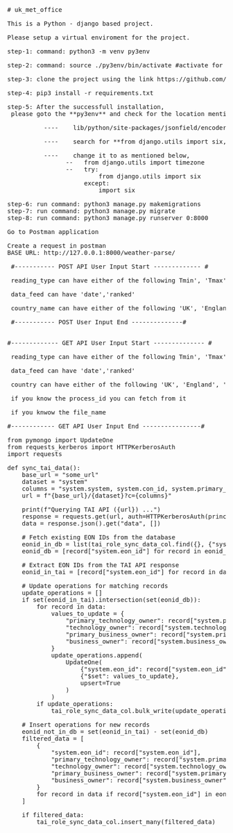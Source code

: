 <pre>
# uk_met_office<br>
This is a Python - django based project.<br>
Please setup a virtual enviroment for the project.<br>
step-1: command: python3 -m venv py3env<br>
step-2: command: source ./py3env/bin/activate #activate for deactivate use command: deactivate<br>
step-3: clone the project using the link https://github.com/mdhussain7/uk_met_office.git<br>
step-4: pip3 install -r requirements.txt<br>
step-5: After the successfull installation, <br> please goto the **py3env** and check for the location mentioned below <br>
          ----    lib/python/site-packages/jsonfield/encoder.py<br>
          ----    search for **from django.utils import six, timezone** <br>
          ----    change it to as mentioned below,
                --   from django.utils import timezone
                --   try:
                         from django.utils import six
                     except:
                         import six

step-6: run command: python3 manage.py makemigrations
step-7: run command: python3 manage.py migrate
step-8: run command: python3 manage.py runserver 0:8000

Go to Postman application

Create a request in postman
BASE URL: http://127.0.0.1:8000/weather-parse/

 #----------- POST API User Input Start ------------- #<br>
 reading_type can have either of the following Tmin', 'Tmax', 'Tmean', 'Rainfall', 'Sunshine','Raindays1mm','AirFrost'<br>
 data_feed can have 'date','ranked'<br>
 country_name can have either of the following 'UK', 'England', 'Wales', 'Scotland','Northern_Ireland','England_and_Wales','England_N','England_S','Scotland_N','Scotland_E','Scotland_W','England_E_and_NE','England_NW_and_N_Wales','Midlands','East_Anglia','England_SW_and_S_Wales','England_SE_and_Central_S' <br>
 #----------- POST User Input End --------------#


#------------- GET API User Input Start -------------- #<br>
 reading_type can have either of the following Tmin', 'Tmax', 'Tmean', 'Rainfall', 'Sunshine','Raindays1mm','AirFrost' <br>
 data_feed can have 'date','ranked'<br>
 country can have either of the following 'UK', 'England', 'Wales', 'Scotland','Northern_Ireland','England_and_Wales','England_N','England_S','Scotland_N','Scotland_E','Scotland_W','England_E_and_NE','England_NW_and_N_Wales','Midlands','East_Anglia','England_SW_and_S_Wales','England_SE_and_Central_S' <br>
 if you know the process_id you can fetch from it <br>
 if you knwow the file_name <br>
#------------ GET API User Input End ----------------#

from pymongo import UpdateOne
from requests_kerberos import HTTPKerberosAuth
import requests

def sync_tai_data():
    base_url = "some_url"
    dataset = "system"
    columns = "system.system, system.con_id, system.primary_technology_owner, system.technology_owner, system.primary_business_owner, system.business_owner"
    url = f"{base_url}/{dataset}?c={columns}"

    print(f"Querying TAI API ({url}) ...")
    response = requests.get(url, auth=HTTPKerberosAuth(principal=""), timeout=60)
    data = response.json().get("data", [])

    # Fetch existing EON IDs from the database
    eonid_in_db = list(tai_role_sync_data_col.find({}, {"system.eon_id": 1, "_id": 0}))
    eonid_db = [record["system.eon_id"] for record in eonid_in_db]

    # Extract EON IDs from the TAI API response
    eonid_in_tai = [record["system.eon_id"] for record in data]

    # Update operations for matching records
    update_operations = []
    if set(eonid_in_tai).intersection(set(eonid_db)):
        for record in data:
            values_to_update = {
                "primary_technology_owner": record["system.primary_technology_owner"],
                "technology_owner": record["system.technology_owner"],
                "primary_business_owner": record["system.primary_business_owner"],
                "business_owner": record["system.business_owner"],
            }
            update_operations.append(
                UpdateOne(
                    {"system.eon_id": record["system.eon_id"]},
                    {"$set": values_to_update},
                    upsert=True
                )
            )
        if update_operations:
            tai_role_sync_data_col.bulk_write(update_operations)

    # Insert operations for new records
    eonid_not_in_db = set(eonid_in_tai) - set(eonid_db)
    filtered_data = [
        {
            "system.eon_id": record["system.eon_id"],
            "primary_technology_owner": record["system.primary_technology_owner"],
            "technology_owner": record["system.technology_owner"],
            "primary_business_owner": record["system.primary_business_owner"],
            "business_owner": record["system.business_owner"],
        }
        for record in data if record["system.eon_id"] in eonid_not_in_db
    ]

    if filtered_data:
        tai_role_sync_data_col.insert_many(filtered_data)

</pre>
